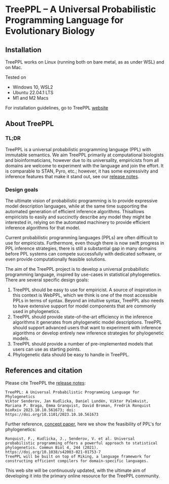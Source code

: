 # TreePPL – A Universal Probabilistic Programming Language for Evolutionary Biology

## Installation

TreePPL works on Linux (running both on bare metal, as as under WSL) and on Mac.

Tested on

- Windows 10, WSL2
- Ubuntu 22.04.1 LTS
- M1 and M2 Macs

For installation guidelines, go to TreePPL [website](https://treeppl.org/docs/Howtos#installation-guides)

## About TreePPL

### TL;DR

TreePPL is a universal probabilistic programming language (PPL) with immutable semantics.  We aim TreePPL primarily at computational biologists and bioinformaticians, however due to its universality, empiricists from all domains are welcome to experiment with the language and join the effort.  It is comparable to STAN, Pyro, etc.; however, it has some expressivity and inference features that make it stand out, see our [release notes](https://doi.org/10.1101/2023.10.10.561673).

### Design goals

The ultimate vision of probabilistic programming is to provide expressive model description languages, while at the same time supporting the automated generation of efficient inference algorithms. Thisallows empiricists to easily and succinctly describe any model they might be interested in, relying on the automated machinery to provide efficient inference algorithms for that model.

Current probabilistic programming languages (PPLs) are often difficult to use for empiricists. Furthermore, even though there is now swift progress in PPL inference strategies, there is still a substantial gap in many domains before PPL systems can compete successfully with dedicated software, or even provide computationally feasible solutions.

The aim of the TreePPL project is to develop a universal probabilistic programming language, inspired by use-cases in statistical phylogenetics. There are several specific design goals:

1. TreePPL should be easy to use for empiricist. A source of inspiration in this context is WebPPL, which we think is one of the most accessible PPLs in terms of syntax. Beyond an intuitive syntax, TreePPL also needs to have extensive support for model components that are commonly used in phylogenetics.
2. TreePPL should provide state-of-the-art efficiency in the inference algorithms it generates from phylogenetic model descriptions. TreePPL should support advanced users that want to experiment with inference algorithms or develop entirely new inference strategies for phylogenetic models.
3. TreePPL should provide a number of pre-implemented models that users can use as starting points.
4. Phylogenetic data should be easy to handle in TreePPL.

## References and citation

Please cite TreePPL the [release notes](https://doi.org/10.1101/2023.10.10.561673):

```
TreePPL: A Universal Probabilistic Programming Language for Phylogenetics
Viktor Senderov, Jan Kudlicka, Daniel Lundén, Viktor Palmkvist, Mariana P. Braga, Emma Granqvist, David Broman, Fredrik Ronquist
bioRxiv 2023.10.10.561673; doi: https://doi.org/10.1101/2023.10.10.561673
```

Further reference, [concept paper](https://doi.org/10.1038/s42003-021-01753-7), here we show the feasibility of PPL's for phylogenetics:

```
Ronquist, F., Kudlicka, J., Senderov, V. et al. Universal probabilistic programming offers a powerful approach to statistical phylogenetics. Commun Biol 4, 244 (2021). https://doi.org/10.1038/s42003-021-01753-7
TreePPL will be built on top of Miking, a language framework for constructing efficient compilers for domain-specific languages.
```

This web site will be continuously updated, with the ultimate aim of developing it into the primary online resource for the TreePPL community.
